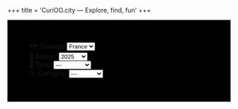 +++
title = 'CuriOO.city — Explore, find, fun'
+++

<div class="row" style="background-color: black;padding:50px;">
<div class="container">
<div class="row mx-5">
    <div class="col-lg-3 col-md-6 col-sm-6 mt-3">
        <label class="text-white fw-bold mb-3 h4">🗺 Country: </label>
        <select class="form-select" name="country" id="country-select">
            <option value="fr">France</option>
        </select>
    </div>
    <div class="col-lg-3 col-md-6 col-sm-6 mt-3">
        <label class="text-white fw-bold mb-3 h4">📅 Edition: </label>
        <select class="form-select" name="year" id="edition-select"  onchange="loadCards();">
            <option value="2025">2025</option>
            <option value="ennery">Ennery</option>
            <option value="nancy">Nancy</option>
        </select>
    </div>
    <div class="col-lg-3 col-md-6 col-sm-6 mt-3">
        <label class="text-white fw-bold mb-3 h4">🧾 Type: </label>
        <select class="form-select" name="type" id="type-select">
            <option value="0">---</option>
            <option value="1">Nature</option>
            <option value="2">Monument</option>
            <option value="3">Culte</option>
            <option value="4">Event</option>
            <option value="5">Location</option>
        </select>
    </div>
    <div class="col-lg-3 col-md-6 col-sm-6 mt-3">
        <label class="text-white fw-bold mb-3 h4">🏷 Category: </label>
        <select class="form-select" name="category" id="category-select">
            <option value="0">---</option>
            <option value="1">Place</option>
            <option value="2">Mountain</option>
            <option value="3">Castle</option>           
            <option value="4">Beach</option> 
            <option value="5">Forest</option> 
            <option value="6">Museum</option>
            <option value="7">Park</option>
        </select>
    </div>
</div>
</div>
</div>

<div id="myModal" class="modal" style="height: 100%;" onclick="modal.style.display='none'">
  <img class="modal-content" id="modal-image">
</div>

<div id="cards">
</div>

<script>
var cards = {};
var modal = document.getElementById("myModal");
var modalImg = document.getElementById("modal-image");

async function loadCards() {
            let edition = document.getElementById("edition-select").value;
            const response = await fetch("https://api.curioo.city/api/cards/" + edition);
            cards = await response.json();
            let row = '<div class="container mt-3 mb-5"><div class="row">';
            row += '<div class="container mt-3 mb-5"><div class="row">';
            let cpt = 1;
            let num_cards = cards.cards.length;
            if (["ennery"].includes(edition)) num_cards = 4;
            if (["nancy"].includes(edition)) num_cards = 19;
            for (i = 1 ; i <= num_cards; i++) {
                    row += '<div class="col-lg-3 col-sm-6"><img class="img" id="card' + cpt + '" src="/images/cards/' + edition + '/' + cpt + '-min.png" width="100%" style="padding-top: 25px;" onclick="modalImg.src = this.src; modal.style.display = \'block\';"/></div>';
                    cpt++;
            }
            row += '</div></div>';
            document.getElementById("cards").innerHTML = row;
}

window.onload = async function () {
            loadCards();
        };

</script>
</div>